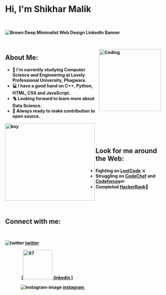 # <b> Hi, I'm Shikhar Malik  
&nbsp;&nbsp;

![Brown Deep Minimalist Web Design LinkedIn Banner](https://user-images.githubusercontent.com/79395058/167137353-b99ede8a-eeff-4d29-8cf1-d2ca44f2faac.png)


&nbsp;&nbsp;
&nbsp;&nbsp;

<img alt="Coding" src="https://user-images.githubusercontent.com/22797857/90096298-b90f4b00-dd54-11ea-9a31-00ad53f8ec04.gif" align="right" height="200"/>

## <b>About Me:
- 🔅 I'm currently studying Computer Science and Engineering at Lovely Professional University, Phagwara.
- 💻 I have a good hand on C++, Python, HTML, CSS and JavaScript.
- 🪜 Looking forward to learn more about Data Science.
- 📌 Always ready to make contribution to open source.

&nbsp;
&nbsp;&nbsp;
&nbsp;
<img alt="boy" src="https://media.baamboozle.com/uploads/images/279918/1613711563_131167.gif" align ="left" height="250" width="290"/>
&nbsp;
&nbsp;
&nbsp;

&nbsp;&nbsp;
## <b>Look for me around the Web:
- Fighting on [LeetCode](https://leetcode.com/shikharmalik333/) ⚔️
- Struggling on [CodeChef](https://www.codechef.com/) and [Codeforces](https://www.codechef.com/)💤
- Completed [HackerRank](https://www.hackerrank.com/dashboard)💯
&nbsp;
&nbsp;
&nbsp;&nbsp;
  
&nbsp;&nbsp;
&nbsp;&nbsp;
&nbsp;&nbsp;

&nbsp;&nbsp;
&nbsp;
&nbsp;
&nbsp;

## Connect with me:
&nbsp;&nbsp;&nbsp;
&nbsp;&nbsp;
 
![twitter](https://user-images.githubusercontent.com/79395058/167141010-584ffd89-1b70-43ff-aacd-9e967c7bf776.png)
<a href="https://twitter.com/malikshikhar25#gh-light-mode-only"> twitter </a>

&nbsp;&nbsp;&nbsp;&nbsp;&nbsp;&nbsp;&nbsp;&nbsp;&nbsp;&nbsp;&nbsp;&nbsp;&nbsp;&nbsp;&nbsp;
[<img width="95" alt="67" src="https://user-images.githubusercontent.com/79395058/167137633-c05470a6-466d-4b35-b5c2-e4ef33c62c8a.png"><a href="www.linkedin.com/in/shikhar-malik-0280691b9#gh-light-mode-only"> linkedin </a>]
  
&nbsp;&nbsp;&nbsp;&nbsp;&nbsp;&nbsp;&nbsp;&nbsp;&nbsp;&nbsp;&nbsp;&nbsp;&nbsp;&nbsp;
  ![instagram-image](https://user-images.githubusercontent.com/79395058/167141426-07496275-8f24-4b1f-8265-dbdcfb9530c6.png)
  <a href="https://www.instagram.com/killershot007/#gh-light-mode-only#gh-light-mode-only"> instagram </a>
&nbsp;&nbsp;&nbsp;&nbsp;
&nbsp;&nbsp;
